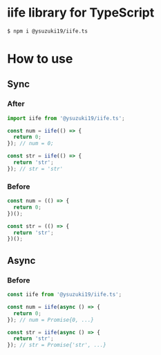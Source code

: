 # iife library for TypeScript

```bash
$ npm i @ysuzuki19/iife.ts
```

# How to use

## Sync

### After

```typescript
import iife from '@ysuzuki19/iife.ts';

const num = iife(() => {
  return 0;
}); // num = 0;

const str = iife(() => {
  return 'str';
}); // str = 'str'
```

### Before

```typescript
const num = (() => {
  return 0;
})();

const str = (() => {
  return 'str';
})();
```

## Async

### Before

```typescript
const iife from '@ysuzuki19/iife.ts';

const num = iife(async () => {
  return 0;
}); // num = Promise{0, ...}

const str = iife(async () => {
  return 'str';
}); // str = Promise{'str', ...}
```
